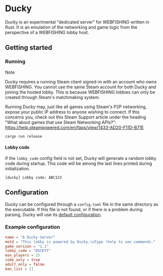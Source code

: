 # Ducky

Ducky is an experimental "dedicated server" for WEBFISHING written in Rust. It is an emulation of
the networking and game logic from the perspective of a WEBFISHING lobby host.

## Getting started

### Running

> [!NOTE]
> Ducky requires a running Steam client signed-in with an account who owns WEBFISHING. You cannot
> use the same Steam account for both Ducky and joining the hosted lobby. This is because WEBFISHING
> lobbies can only be created through Steam's matchmaking system.

Running Ducky may, just like all games using Steam's P2P networking, expose your public IP address
to anyone wishing to connect. If this concerns you, check out this Steam Support article under the
heading "What about games that use Steam Networking APIs?":
https://help.steampowered.com/en/faqs/view/1433-AD20-F11D-B71E

```bash
cargo run release
```

#### Lobby code

If the `lobby_code` config field is not set, Ducky will generate a random lobby code during startup.
This code will be among the last lines printed during initialization.

```
[ducky] Lobby code: ABC123
```

## Configuration

Ducky can be configured through a `config.toml` file in the same directory as the executable. If
this file is not found, or if there is a problem during parsing, Ducky will use its [default
configuration](https://github.com/tma02/ducky/blob/master/src/config.rs#L12).

### Example configuration

```toml
name = "A Ducky Server"
motd = "This lobby is powered by Ducky.\nType !help to see commands."
game_version = "1.1"
lobby_code = "DUCKYY"
max_players = 25
code_only = true
adult_only = false
ban_list = []
```

